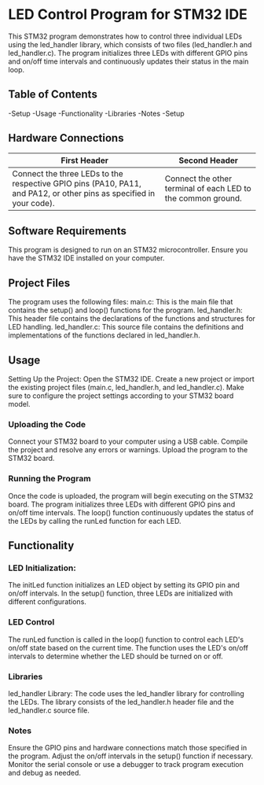 # LED Control Program for STM32 IDE

This STM32 program demonstrates how to control three individual LEDs using the led_handler library, which consists of two files (led_handler.h and led_handler.c). The program initializes three LEDs with different GPIO pins and on/off time intervals and continuously updates their status in the main loop.

## Table of Contents
-Setup
-Usage
-Functionality
-Libraries
-Notes
-Setup

## Hardware Connections
| First Header  | Second Header |
| ------------- | ------------- |
|Connect the three LEDs to the respective GPIO pins (PA10, PA11, and PA12, or other pins as specified in your code).  | Connect the other terminal of each LED to the common ground. |


## Software Requirements
This program is designed to run on an STM32 microcontroller.
Ensure you have the STM32 IDE installed on your computer.

## Project Files
The program uses the following files:
main.c: This is the main file that contains the setup() and loop() functions for the program.
led_handler.h: This header file contains the declarations of the functions and structures for LED handling.
led_handler.c: This source file contains the definitions and implementations of the functions declared in led_handler.h.

## Usage
Setting Up the Project:
Open the STM32 IDE.
Create a new project or import the existing project files (main.c, led_handler.h, and led_handler.c).
Make sure to configure the project settings according to your STM32 board model.

### Uploading the Code
Connect your STM32 board to your computer using a USB cable.
Compile the project and resolve any errors or warnings.
Upload the program to the STM32 board.

### Running the Program
Once the code is uploaded, the program will begin executing on the STM32 board.
The program initializes three LEDs with different GPIO pins and on/off time intervals.
The loop() function continuously updates the status of the LEDs by calling the runLed function for each LED.

## Functionality
### LED Initialization:
The initLed function initializes an LED object by setting its GPIO pin and on/off intervals.
In the setup() function, three LEDs are initialized with different configurations.

### LED Control
The runLed function is called in the loop() function to control each LED's on/off state based on the current time.
The function uses the LED's on/off intervals to determine whether the LED should be turned on or off.

### Libraries
led_handler Library:
The code uses the led_handler library for controlling the LEDs.
The library consists of the led_handler.h header file and the led_handler.c source file.

### Notes
Ensure the GPIO pins and hardware connections match those specified in the program.
Adjust the on/off intervals in the setup() function if necessary.
Monitor the serial console or use a debugger to track program execution and debug as needed.
